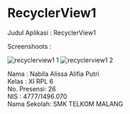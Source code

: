# RecyclerView1

Judul Aplikasi : RecyclerView1

Screenshoots :

![recyclerview1 1](https://cloud.githubusercontent.com/assets/22170423/20039561/a9aeacaa-a478-11e6-881b-400327b54927.png)
![recyclerview1 2](https://cloud.githubusercontent.com/assets/22170423/20039572/dc1bc704-a478-11e6-921c-62024815a843.png)


Nama : Nabila Alissa Alifia Putri <br>
Kelas : XI RPL 6 <br>
No. Presensi: 26 <br>
NIS : 4777/1496.070 <br>
Nama Sekolah: SMK TELKOM MALANG

